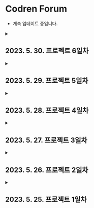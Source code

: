 # Codren Forum

- 계속 업데이트 중입니다.

<details>

<summary>

## 2023. 5. 30. 프로젝트 6일차

</summary>

### 로그인 상태에 따른 CRUD 조건부 렌더링 구현

- 글 작성 시, 로그인 되어 있지 않으면 로그인하라는 문구가 나타나고, 로그인 되어 있으면 글 작성이 가능토록 해야합니다. 여기서 문제가 발생하는데 카카오 OAuth로 받아올 수 있는 유저 정보 중에 필수 항목으로 체크할 수 있는게 닉네임과 프로필 사진밖에 없습니다. 닉네임은 보통 이름으로 짓는데, 이는 고유한 ID로서 사용할 수가 없습니다. 고유한 ID로 사용 가능한 것은 email인데 email은 선택적으로 받아올 수 있습니다. 즉, 유저가 동의하지 않으면 받아올 수 없습니다. 따라서 글 작성 시 로그인이 되어있지만 email 동의를 체크하지 않았다면, 회원 정보에 email을 기입하도록 해서 강제적으로 유저 식별이 가능토록 해야 합니다.

- 먼저, 회원 정보 수정을 위한 마이페이지를 만들기 전에 양 사이드를 컴포넌트화하여 각 페이지에서 재사용하도록 만들었습니다.

- 왼쪽 사이드 컴포넌트에서 아래와 같이 usePathname을 사용하여 현재 경로에 따른 조건부 렌더링을 해주었습니다.

```TS
const LeftSide = () => {
...
  const path = usePathname();

  return (
    <>
      {path === '/' && (
        ...
      )}
      {(path === '/edit' || path === '/write') && (
        ...
      )}
    </>
  );
};
```

- 근데 수정하고 나니 마이페이지에는 사이드바가 없다는 걸 깨달았습니다. 깔끔하게 정리한걸 위안 삼겠습니다.

- 여러 페이지에서 사용하는 Card UI 컴포넌트를 별도로 생성하여 재사용토록 하였습니다.

```TS
// Card.tsx
const Card = (props: any) => {
  const Card = tw.div`
  ml-4 flex h-8 w-24 items-center justify-center rounded-md
  `;
  return <Card className={props.className}>{props.children}</Card>;
};

//Header.tsx
...
<Card className="h-16 w-48 bg-moogray text-2xl text-mooblack">
  CodrenForum
</Card>
...
```

- 위 코드에서 Header.tsx의 Card에 트윈테일 속성이 적용이 되지 않아 고민해보다가 className도 props로 넘겨주면 되지 않나 라는 생각에 시도해보았는데 잘 되어 기분이 좋았습니다.

- Login, Logout 컴포넌트를 Sign 컴포넌트로 합쳐주었습니다. mypage 만들려고 했는데 갑자기 리팩토링하기 시작했습니다. 이제 어느정도 한 것 같으니 mypage를 만들어 보겠습니다.

- mypage를 만들고 나서 email을 입력하면 제출할 곳이 필요한데 기존의 로그인을 토큰 으로 하기 때문에 DB에 추가 입력된 유저 정보를 저장할 수 없습니다. 따라서 로그인 방식을 세션으로 변경하여 유저가 로그인하면 서버에 유저 정보가 저장되게 변경하였습니다.

```TS
export const authOptions: any = {
  providers: [
    KakaoProvider({
      clientId: process.env.KAKAO_CLIENT_ID!,
      clientSecret: process.env.KAKAO_CLIENT_PASSWORD!,
    }),
  ],
  secret: '1234',
  adapter: MongoDBAdapter(connectDB), // 추가된 부분
};
```

- 이제 몽고DB에 유저 정보가 저장되었고, 유저가 email을 입력하면 DB에서 현재 로그인한 유저 정보를 찾아 입력한 email을 추가해주도록 하겠습니다. 잠이 오니까 내일 하겠습니다.

</details>

<details>

<summary>

## 2023. 5. 29. 프로젝트 5일차

</summary>

### 카카오 로그인 구현

- Next-auth를 사용하여 카카오 로그인을 구현했습니다. 카카오 deveolpers에서 REST_API_KEY와 CLIENT_PASSWORD를 받고, redirect URL을 설정해주었습니다. 현재는 개발단계이기 때문에 localhost:3000으로 설정해놨었는데, 오류가 발생해서 보니 Next-auth로 카카오 로그인을 구현할 시 자동으로 http://localhost:3000/api/auth/callback/kakao 로 리다이렉트 되기 때문에 해당 url을 추가해주었습니다. 카카오는 국내 기업이기 때문에 Next-auth에 카카오 Provider는 없을 줄 알았는데, 혹시나 하는 마음으로 node-modules에서 찾아보니 kakao가 있어 정말 다행이였습니다. 이제 CRUD에 로그인 정보를 추가해주고, 로그인 여부에 따른 조건부 렌더링만 해주면 되겠습니다.

- 로그인을 구현하는 중 로그인 버튼 조건부 렌더링을 위해 Header 컴포넌트에서 로그인 정보를 받아오는 과정에서 Header 컴포넌트를 비동기 함수로 만들어야 하는데,

```TS
const Header = async () => {
  const Card = tw.div`
  ml-4 flex h-8 w-24 items-center justify-center rounded-md

  `;

  let session: any = await getServerSession(authOptions);

  return ( ... )
}
```

- 위와 같이 async await을 사용하게되면, 아래와 같이 Header 컴포넌트가 올바른 JSX 형식이 아니라고 나옵니다.

```TS
'Header'은(는) JSX 구성 요소로 사용할 수 없습니다.
  해당 반환 형식 'Promise<Element>'은(는) 유효한 JSX 요소가 아닙니다.
    'Promise<Element>' 형식에 'ReactElement<any, any>' 형식의 type, props, key 속성이 없습니다.ts(2786)
(alias) const Header: () => Promise<JSX.Element>
import Header
```

- 따라서, Header 컴포넌트에서 직접적으로 async await을 사용하지 않고, 아래와 같이 getInitialProps 메서드를 추가하여, Header에서는 session을 props로 받아오게 만들었습니다.

```TS
const Header = ({ session }) => {
...
}


Header.getInitialProps = async () => {
  const session = await getServerSession(authOptions);
  return { session };
};
```

- 그런데 위와 같이 수정하니, session 정보를 받아오기 전에 렌더링이 되어버립니다.
  에러 메세지가 뜨긴 하지만 작동은 하므로 일단 그대로 두겠습니다...

  - Next.js 13의 서버 컴포넌트를 async 함수로 사용하면 JSX가 아닌 Promise를 반환합니다. React 컴포넌트는 JSX만 반환하는 것으로 이해하는 Typescript가 아직 이 케이스를 커버하지 못해서 위와 같은 에러가 발생한다고 합니다. Next.js 팀에서 이미 인지하고 있는 타입스크립트 이슈이고 조만간 해결될 예정이라고 합니다. 따라서, 임시 해결법으로 아래 주석처리를 통해 해당 경고를 무시하겠습니다.

  ```TS
  export default function RootLayout({
  children,
  }: {
  children: React.ReactNode;
  }) {
  return (
    <html lang="en" className="h-screen">
      <body
        className={`flex-col justify-center text-sm font-black ${inter.className}`}
      >
        {/* @ts-expect-error Async Server Component */}
        <Header />
        {children}
        <Footer />
      </body>
    </html>
  );
  };
  ```

- 로그인 성공 후 user의 image url을 받아와서 next의 Image의 src에 추가하니 아래와 같은 에러가 발생했습니다.

```
Error: Invalid src prop (http://k.kakaocdn.net/dn/cMJqw5/btrLu9LQkAb/kyBJzT0k2VKNVxlfvgFr20/img_640x640.jpg) on `next/image`, hostname "k.kakaocdn.net" is not configured under images in your `next.config.js`
See more info: https://nextjs.org/docs/messages/next-image-unconfigured-host
```

- 위의 에러는 이미지 호스팅을 위해 사용된 호스트가 next.config.js 파일의 이미지 구성에 설정되어 있지 않기 때문에 발생합니다. 따라서 아래와 같이 next.config.js에 'k.kakaocdn.net' 호스트를 추가해주었습니다.

```TS
/** @type {import('next').NextConfig} */
const nextConfig = {
  images: {
    domains: ['k.kakaocdn.net'],
  },
};

module.exports = nextConfig;
```

- 터미널에서 아래와 같은 경고가 계속 떠서 찾아본 결과, next-auth가 현재 next js 13버전과의 호환이 제대로 되지 않아 경고가 뜨는 것 같습니다. 기능은 정상적으로 작동하고 있고, 안정화되면 사라질 것으로 보입니다.

```
[next-auth][warn][EXPERIMENTAL_API]
`getServerSession` is used in a React Server Component.
```

</details>

<details>

<summary>

## 2023. 5. 28. 프로젝트 4일차

</summary>

### CRUD 구현

- 메인페이지에서 글 목록이 바로 나타날 수 있게 구현하였습니다. 추후에 상태 관리를 통한 필터링을 해주어야하므로 ListItem이라는 클라이언트 컴포넌트를 따로 만들고, 서버에서 글 목록 데이터를 받아온 후, 해당 데이터를 map 메서드를 사용하여 렌더링되게 구현하였습니다.

- 해당 글의 타이틀 클릭 시 id에 맞는 상세페이지로 라우팅하고, url의 parameter에서 글의 id를 가져와 서버에서 해당 id와 일치하는 글의 데이터를 받아와서 렌더링 되게끔 구현하였습니다.

- 글 작성 버튼 클릭 시 글 작성 페이지로 라우팅하고, Form의 내용을 서버로 보내준 다음, 알맞게 입력되었으면 db에 저장하도록 로직을 구현하였습니다.

- 글 수정 버튼 클릭 시 글 작성 페이지로 라우팅하고, 조건부 렌더링을 통해 해당 글의 id와 일치하는 데이터가 있으면 defaultValue를 db에서 받아오게끔 구현하였습니다.

- 글 삭제 버튼 클릭 시 db에서 해당 id와 일치하는 데이터를 삭제하도록 구현하였습니다.

- 현재는 로그인 기능이 없으므로, validation 과정이 빠져있습니다. 로그인 기능 구현 후에는 아래와 같은 기능을 추가할 예정입니다.
  - 글 작성 시 useremail을 데이터에 추가하여 본인이 작성한 글만 수정 및 삭제가 가능토록하여야 합니다.
  - 로그인하지 않았을 경우, 글 작성 및 상세페이지 보기가 불가능하여야 합니다.

</details>

<details>

<summary>

## 2023. 5. 27. 프로젝트 3일차

</summary>

### 카카오 로그인 구현

- 2일차에 벽에 부딪혀 찾아보니 next.js에서는 next auth라는 라이브러리로 Oauth를 통한 로그인 및 사이트 자체의 로그인까지 구현이 가능하다는 걸 알게 되었습니다. 방법은 알았으니 CRUD를 위한 페이지 및 api를 구현한 후 로그인 기능을 구현하여 적용해 보겠습니다.

</details>

<details>

<summary>

## 2023. 5. 26. 프로젝트 2일차

</summary>

### 카카오 로그인 구현

- kakao developers에서 각종 설정을 하여 로그인 버튼 클릭 시 카카오 로그인 페이지로 이동 및 로그인 후 메인페이지로 redirect 되고, qeury parameter로 인가 code를 받아오는 데까지는 성공하였습니다. 그 이후 엑세스 토큰을 받아오는 과정이 정리가 되질 않아서 서버 및 DB를 구축한 후 다시 시도해보겠습니다.

- DB는 mongodb를 사용했습니다. next js는 폴더 구조에서 자동으로 라우팅이 되고, api 라우팅도 되므로 경로만 지정해주면 해당 파일의 함수를 실행시켜 줍니다.

### 글쓰기 페이지 구현

- 글 쓰는 페이지를 구현했습니다. 메인 페이지의 내비게이션 섹션을 가져와서 글 목록으로 돌아가는 버튼을 만들고 메인 섹션에는 form 태그를 사용해서 글제목, 카테고리 radio, 글 내용 input과 전송 버튼을 만들었습니다. 여기서 신기한 점은 form 태그 자체에 flex 속성을 주면 정렬이 안되어서 해결 방법을 찾다가 아래 div 태그로 한 번 더 감싸니 정렬이 되었습니다.

```TS
 <form action="/api/post/create" method="POST">
          <div className="flex flex-col items-center justify-center">
            <input name="title" placeholder="글제목" />
            ...
            <textarea name="content" placeholder="글내용" />
            <button type="submit">제출</button>
          </div>
        </form>
```

</details>

<details>

<summary>

## 2023. 5. 25. 프로젝트 1일차

</summary>

### Header 구현

- 색 조합
  - 애플리케이션의 전체 색상에 일관성을 주기 위해 아래 5개 색상만 사용합니다.
  - <span style="color:#ffffff background: #1976d2">#1976d2</span>
  - <span style="color:#000000 background: #ffffff">#ffffff</span>
  - <span style="color:#000000 background: #e0e0e0">#e0e0e0</span>
  - <span style="color:#ffffff background: #d33131">#d33131</span>
  - <span style="color:#ffffff background: #0a1929">#0a1929</span>
  - 위 색상들을 테일윈드에서 편리하게 사용하기 위해 tailwind.config에 아래와 같이 적용했습니다.
  ```TS
    theme: {
    extend: {
      backgroundImage: {
        'gradient-radial': 'radial-gradient(var(--tw-gradient-stops))',
        'gradient-conic':
          'conic-gradient(from 180deg at 50% 50%, var(--tw-gradient-stops))',
      },
      colors: {
        mooblue: '#1976d2',
        moowhite: '#ffffff',
        moogray: '#e0e0e0',
        moored: '#d33131',
        mooblack: '#0a1929',
      },
    },
  },
  ```
- 테일윈드를 처음으로 사용해보고 있는데 동적 css 적용하기가 너무 복잡해서 포기했습니다. 기존의 css(css module, styled components 포함)에서는 개별 속성별로 props로 내려줄 수 있는데, 테일윈드에서는 그게 불가능합니다. 따라서 전체 css 속성을 객체의 키값쌍으로 저장하고, 저장된 속성을 꺼내서 사용하는데, 이런 방식은 동적으로 사용하는 의미가 많이 퇴색된다고 생각되어서 각각의 요소에 css를 적용하기로 했습니다. _그런데_

  - tailwind-styled-components라는 라이브러리를 통해 테일윈드 css를 styled-components 형식으로 사용할 수 있다는 것을 알았습니다. 따라서 공통 css는 styled-componenets 안에, 개별 css는 tailwind로 사용하였습니다.

  ```TS
  const Card = tw.div`
  ml-4 flex h-8 w-24 items-center justify-center rounded-md
  `;

  <Card className="border border-moogray text-mooblack">어바웃</Card>
  ```

- Header는 View 컴포넌트의 역할을 하기 때문에 서버 컴포넌트로 사용을 하고 싶은데, 로그인 상태에 따라 우측 섹션의 요소들을 조건부 렌더링 해야합니다. 조건부 렌더링을 하려면 useState를 사용해서 상태에 따라 렌더링을 해야할 것 같은데 서버 컴포넌트에서는 useState를 사용할 수 없습니다. 일단 넘어가고 해결하면 다시 작성하겠습니다.
- 로고, 어바웃, 로그인, 로그아웃 버튼에 각각 Link로 알맞은 경로에 라우팅해주었습니다. 후원하기 버튼은 클릭 시 모달을 띄우게 만들 것이므로, 모달 컴포넌트를 만든 후에 연결해주겠습니다.

### Footer 구현

- 기술할만한 것이 없습니다. 어느 페이지에서나 보여야 하므로 Header와 함께 layout에 넣어주었습니다.

### Main 페이지 구현

- 내비게이션 섹션, 메인(게시글 목록) 섹션, 사이드바 섹션으로 구분하였습니다.
- 내비게이션 섹션에는 글 작성 페이지로 라우팅 되는 글쓰기 버튼과, 글 목록을 필터링할 수 있는 버튼이 있습니다.
- 현재는 게시글 데이터가 없으므로 추후 더미 데이터 작성 후 게시글 목록 구현 예정입니다.
- 우측 사이드바에는 배너가 들어갈 예정입니다.

</details>
